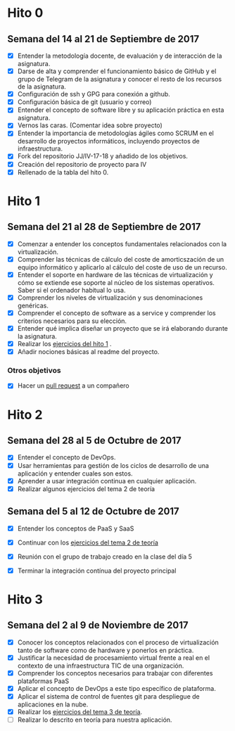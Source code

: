 # Hito 0

## Semana del 14 al 21 de Septiembre de 2017

- [x] Entender la metodología docente, de evaluación y de interacción de la asignatura.
- [x] Darse de alta y comprender el funcionamiento básico de GitHub y el grupo de Telegram de la asignatura y conocer el resto de los recursos de la asignatura.
- [x] Configuración de ssh y GPG para conexión a github.
- [x] Configuración básica de git (usuario y correo)
- [x] Entender el concepto de software libre y su aplicación práctica en esta asignatura.
- [x] Vernos las caras. (Comentar idea sobre proyecto)
- [x] Entender la importancia de metodologías ágiles como SCRUM en el desarrollo de proyectos informáticos, incluyendo proyectos de infraestructura.
- [x] Fork del repositorio JJ/IV-17-18 y añadido de los objetivos.
- [x] Creación del repositorio de proyecto para IV
- [x] Rellenado de la tabla del hito 0.

# Hito 1

## Semana del 21 al 28 de Septiembre de 2017

- [x] Comenzar a entender los conceptos fundamentales relacionados con la virtualización.
- [x] Comprender las técnicas de cálculo del coste de amorticszación de un equipo informático y aplicarlo al cálculo del coste de uso de un recurso.
- [x] Entender el soporte en hardware de las técnicas de virtualización y cómo se extiende ese soporte al núcleo de los sistemas operativos. Saber si el ordenador habitual lo usa.
- [x] Comprender los niveles de virtualización y sus denominaciones genéricas.
- [x] Comprender el concepto de software as a service y comprender los criterios necesarios para su elección.
- [x] Entender qué implica diseñar un proyecto que se irá elaborando durante la asignatura.
- [x] Realizar los [ejercicios del hito 1](https://github.com/lulivi/autoevaluacion-IV/blob/master/ejercicios_tema_1.md) .
- [x] Añadir nociones básicas al readme del proyecto.

### Otros objetivos

- [x] Hacer un [pull request](https://github.com/mirismr/ejerciciosIV/pull/8) a un compañero


# Hito 2

## Semana del 28 al 5 de Octubre de 2017

- [x] Entender el concepto de DevOps.
- [x] Usar herramientas para gestión de los ciclos de desarrollo de una aplicación y entender cuales son estos.
- [x] Aprender a usar integración continua en cualquier aplicación.
- [x] Realizar algunos ejercicios del tema 2 de teoría

## Semana del 5 al 12 de Octubre de 2017

- [x] Entender los conceptos de PaaS y SaaS
- [x] Continuar con los [ejercicios del tema 2 de teoría](https://github.com/lulivi/autoevaluacion-IV/blob/master/ejercicios_tema_2.md)
- [x] Reunión con el grupo de trabajo creado en la clase del día 5
- [x] Terminar la integración contínua del proyecto principal


# Hito 3

## Semana del 2 al 9 de Noviembre de 2017

- [x] Conocer los conceptos relacionados con el proceso de virtualización tanto de software como de hardware y ponerlos en práctica.
- [x] Justificar la necesidad de procesamiento virtual frente a real en el contexto de una infraestructura TIC de una organización.
- [x] Comprender los conceptos necesarios para trabajar con diferentes plataformas PaaS
- [x] Aplicar el concepto de DevOps a este tipo específico de plataforma.
- [x] Aplicar el sistema de control de fuentes git para despliegue de aplicaciones en la nube.
- [x] Realizar los [ejercicios del tema 3 de teoría](https://github.com/lulivi/autoevaluacion-IV/blob/master/ejercicios_tema_3.md).
- [ ] Realizar lo descrito en teoría para nuestra aplicación.
